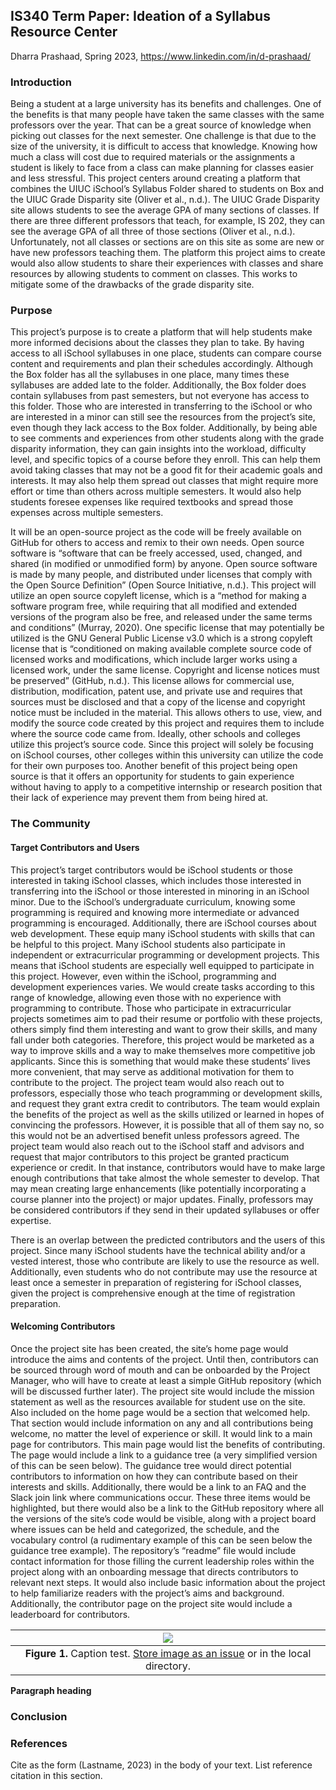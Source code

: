 ## IS340 Term Paper: Ideation of a Syllabus Resource Center
Dharra Prashaad, Spring 2023, https://www.linkedin.com/in/d-prashaad/

### Introduction    

Being a student at a large university has its benefits and challenges. One of the benefits is that many people have taken the same classes with the same professors over the year. That can be a great source of knowledge when picking out classes for the next semester. One challenge is that due to the size of the university, it is difficult to access that knowledge. Knowing how much a class will cost due to required materials or the assignments a student is likely to face from a class can make planning for classes easier and less stressful. This project centers around creating a platform that combines the UIUC iSchool’s Syllabus Folder shared to students on Box and the UIUC Grade Disparity site (Oliver et al., n.d.). The UIUC Grade Disparity site allows students to see the average GPA of many sections of classes. If there are three different professors that teach, for example, IS 202, they can see the average GPA of all three of those sections (Oliver et al., n.d.). Unfortunately, not all classes or sections are on this site as some are new or have new professors teaching them. The platform this project aims to create would also allow students to share their experiences with classes and share resources by allowing students to comment on classes. This works to mitigate some of the drawbacks of the grade disparity site.

### Purpose    

This project’s purpose is to create a platform that will help students make more informed decisions about the classes they plan to take. By having access to all iSchool syllabuses in one place, students can compare course content and requirements and plan their schedules accordingly. Although the Box folder has all the syllabuses in one place, many times these syllabuses are added late to the folder. Additionally, the Box folder does contain syllabuses from past semesters, but not everyone has access to this folder. Those who are interested in transferring to the iSchool or who are interested in a minor can still see the resources from the project’s site, even though they lack access to the Box folder. Additionally, by being able to see comments and experiences from other students along with the grade disparity information, they can gain insights into the workload, difficulty level, and specific topics of a course before they enroll. This can help them avoid taking classes that may not be a good fit for their academic goals and interests. It may also help them spread out classes that might require more effort or time than others across multiple semesters. It would also help students foresee expenses like required textbooks and spread those expenses across multiple semesters. 

It will be an open-source project as the code will be freely available on GitHub for others to access and remix to their own needs. Open source software is “software that can be freely accessed, used, changed, and shared (in modified or unmodified form) by anyone. Open source software is made by many people, and distributed under licenses that comply with the Open Source Definition” (Open Source Initiative, n.d.). This project will utilize an open source copyleft license, which is a “method for making a software program free, while requiring that all modified and extended versions of the program also be free, and released under the same terms and conditions” (Murray, 2020). One specific license that may potentially be utilized is the GNU General Public License v3.0 which is a strong copyleft license that is “conditioned on making available complete source code of licensed works and modifications, which include larger works using a licensed work, under the same license. Copyright and license notices must be preserved” (GitHub, n.d.). This license allows for commercial use, distribution, modification, patent use, and private use and requires that sources must be disclosed and that a copy of the license and copyright notice must be included in the material. This allows others to use, view, and modify the source code created by this project and requires them to include where the source code came from. Ideally, other schools and colleges utilize this project’s source code. Since this project will solely be focusing on iSchool courses, other colleges within this university can utilize the code for their own purposes too. Another benefit of this project being open source is that it offers an opportunity for students to gain experience without having to apply to a competitive internship or research position that their lack of experience may prevent them from being hired at.

### The Community
  
#### Target Contributors and Users
This project’s target contributors would be iSchool students or those interested in taking iSchool classes, which includes those interested in transferring into the iSchool or those interested in minoring in an iSchool minor. Due to the iSchool’s undergraduate curriculum, knowing some programming is required and knowing more intermediate or advanced programming is encouraged. Additionally, there are iSchool courses about web development. These equip many iSchool students with skills that can be helpful to this project. Many iSchool students also participate in independent or extracurricular programming or development projects. This means that iSchool students are especially well equipped to participate in this project. However, even within the iSchool, programming and development experiences varies. We would create tasks according to this range of knowledge, allowing even those with no experience with programming to contribute. Those who participate in extracurricular projects sometimes aim to pad their resume or portfolio with these projects, others simply find them interesting and want to grow their skills, and many fall under both categories. Therefore, this project would be marketed as a way to improve skills and a way to make themselves more competitive job applicants. Since this is something that would make these students’ lives more convenient, that may serve as additional motivation for them to contribute to the project. The project team would also reach out to professors, especially those who teach programming or development skills, and request they grant extra credit to contributors. The team would explain the benefits of the project as well as the skills utilized or learned in hopes of convincing the professors. However, it is possible that all of them say no, so this would not be an advertised benefit unless professors agreed. The project team would also reach out to the iSchool staff and advisors and request that major contributors to this project be granted practicum experience or credit. In that instance, contributors would have to make large enough contributions that take almost the whole semester to develop. That may mean creating large enhancements (like potentially incorporating a course planner into the project) or major updates. Finally, professors may be considered contributors if they send in their updated syllabuses or offer expertise.

There is an overlap between the predicted contributors and the users of this project. Since many iSchool students have the technical ability and/or a vested interest, those who contribute are likely to use the resource as well. Additionally, even students who do not contribute may use the resource at least once a semester in preparation of registering for iSchool classes, given the project is comprehensive enough at the time of registration preparation. 

#### Welcoming Contributors

Once the project site has been created, the site’s home page would introduce the aims and contents of the project. Until then, contributors can be sourced through word of mouth and can be onboarded by the Project Manager, who will have to create at least a simple GitHub repository (which will be discussed further later). The project site would include the mission statement as well as the resources available for student use on the site. Also included on the home page would be a section that welcomed help. That section would include information on any and all contributions being welcome, no matter the level of experience or skill. It would link to a main page for contributors. This main page would list the benefits of contributing. The page would include a link to a guidance tree (a very simplified version of this can be seen below). The guidance tree would direct potential contributors to information on how they can contribute based on their interests and skills. Additionally, there would be a link to an FAQ and the Slack join link where communications occur. These three items would be highlighted, but there would also be a link to the GitHub repository where all the versions of the site’s code would be visible, along with a project board where issues can be held and categorized, the schedule, and the vocabulary control (a rudimentary example of this can be seen below the guidance tree example). The repository’s “readme” file would include contact information for those filling the current leadership roles within the project along with an onboarding message that directs contributors to relevant next steps. It would also include basic information about the project to help familiarize readers with the project’s aims and background. Additionally, the contributor page on the project site would include a leaderboard for contributors. 
 

           

[Comment_2]: <> (An example of a reference in paper text, cite in Reference list -- see Comment 8)



| ![](https://user-images.githubusercontent.com/38323286/233691025-55deb1db-3e35-4589-8c55-4f859f8e41cd.jpg) | 
| :--: |
| <b>Figure 1.</b> Caption test. [Store image as an issue](https://github.com/OREL-group/Project-Management/issues/279) or in the local directory. |   

[Comment_4]: <> (Insert Figure with caption here)


__Paragraph heading__         
 
[Comment_6]: <> (begin your text two spaces after the last underscore in the previous line)


### Conclusion      


### References     

[Comment_8]: <> (begin your reference list here. Cite as author, year in main text. Reference link should correpond with link in Comment 2  Use any format you wish -- MLA, APA, etc.)

Cite as the form (Lastname, 2023) in the body of your text. List reference citation in this section.  
